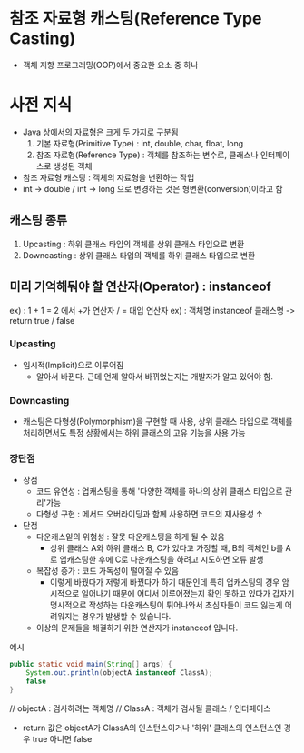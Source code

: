 # 참조 자료형 캐스팅(Reference Type Casting)
- 객체 지향 프로그래밍(OOP)에서 중요한 요소 중 하나

# 사전 지식
- Java 상에서의 자료형은 크게 두 가지로 구분됨
    1. 기본 자료형(Primitive Type) : int, double, char, float, long
    2. 참조 자료형(Reference Type) : 객체를 참조하는 변수로, 클래스나 인터페이스로 생성된 객체
- 참조 자료형 캐스팅 : 객체의 자료형을 변환하는 작업
- int -> double / int -> long 으로 변경하는 것은 형변환(conversion)이라고 함

## 캐스팅 종류
1. Upcasting : 하위 클래스 타입의 객체를 상위 클래스 타입으로 변환
2. Downcasting : 상위 클래스 타입의 객체를 하위 클래스 타입으로 변환

## 미리 기억해둬야 할 연산자(Operator) : instanceof
ex) : 1 + 1 = 2 에서 +가 연산자 / = 대입 연산자
ex) : 객체명 instanceof 클래스명 -> return true / false

### Upcasting
- 임시적(Implicit)으로 이루어짐
    - 알아서 바뀐다. 근데 언제 알아서 바뀌었는지는 개발자가 알고 있어야 함.

### Downcasting
- 캐스팅은 다형성(Polymorphism)을 구현할 때 사용, 상위 클래스 타입으로 객체를 처리하면서도
특정 상황에서는 하위 클래스의 고유 기능을 사용 가능

### 장단점
- 장점
  - 코드 유연성 : 업캐스팅을 통해 '다양한 객체를 하나의 상위 클래스 타입으로 관리'가능
  - 다형성 구현 : 메서드 오버라이딩과 함께 사용하면 코드의 재사용성 ↑
- 단점
  - 다운캐스잍의 위험성 : 잘못 다운캐스팅을 하게 될 수 있음
    - 상위 클래스 A와 하위 클래스 B, C가 있다고 가정할 때, B의 객체인 b를 A로 업캐스팅한 후에
    C로 다운캐스팅을 하려고 시도하면 오류 발생
  - 복잡성 증가 : 코드 가독성이 떨어질 수 있음
    - 이렇게 바꿨다가 저렇게 바꿨다가 하기 때문인데 특히 업캐스팅의 경우 암시적으로 일어나기 때문에
    어디서 이루어졌는지 확인 못하고 있다가 갑자기 명시적으로 작성하는 다운캐스팅이 튀어나와서
    초심자들이 코드 잃는게 어려워지는 경우가 발생할 수 있습니다.
  - 이상의 문제들을 해결하기 위한 연산자가 instanceof 입니다.
  
예시
```java
public static void main(String[] args) {
    System.out.println(objectA instanceof ClassA);
    false
}
```
// objectA : 검사하려는 객체명
// ClassA : 객체가 검사될 클래스 / 인터페이스

- return 값은 objectA가 ClassA의 인스턴스이거나 '하위' 클래스의 인스턴스인 경우 true 아니면 false


